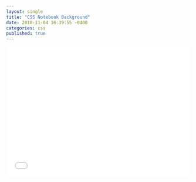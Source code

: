 ```yaml
---
layout: single
title: "CSS Notebook Background"
date: 2018-11-04 16:39:55 -0400
categories: css
published: true
---
```


<p><div style="height: 0; overflow: hidden; padding-bottom: 70%; position: relative;">
<iframe src="//jsfiddle.net/jstnlowe/tuwz48bL/embedded/result,html,css/" style="border: none; height: 100%; left: 0; position: absolute; top: 0; width: 100%;" title="jsFiddle"></iframe>
</div></p>